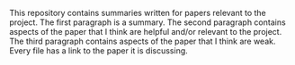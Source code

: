 This repository contains summaries written for papers relevant to the project.
The first paragraph is a summary.
The second paragraph contains aspects of the paper that I think are helpful and/or relevant to the project.
The third paragraph contains aspects of the paper that I think are weak.
Every file has a link to the paper it is discussing.
